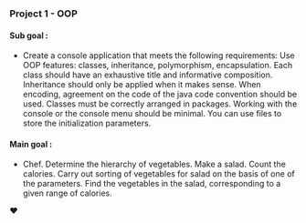 ### Project 1 - OOP


#### Sub goal :
- Create a console application that meets the following requirements:
Use OOP features: classes, inheritance, polymorphism, encapsulation.
Each class should have an exhaustive title and informative composition.
Inheritance should only be applied when it makes sense.
When encoding, agreement on the code of the java code convention should be used.
Classes must be correctly arranged in packages.
Working with the console or the console menu should be minimal.
You can use files to store the initialization parameters.


#### Main goal :

- Chef. Determine the hierarchy of vegetables.
Make a salad. Count the calories. Carry out sorting of vegetables for salad on the basis of one of the parameters.
Find the vegetables in the salad, corresponding to a given range of calories.

:heart: